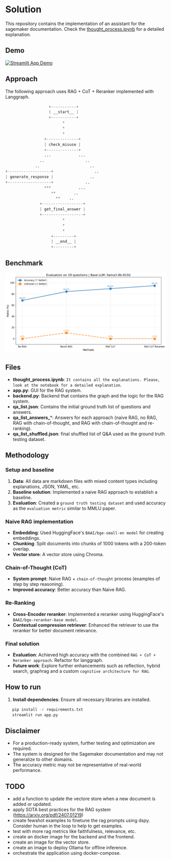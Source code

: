 # Solution 



This repository contains the implementation of an assistant for the sagemaker documentation.
Check the [thought_process.ipynb](thought_process.ipynb) for a detailed explanation.

## Demo


[![Streamlit App Demo](https://img.youtube.com/vi/5Imka0GCNGI/0.jpg)](https://www.youtube.com/watch?v=5Imka0GCNGI)

## Approach

The following approach uses RAG + CoT + Reranker implemented with Langgraph.

```python
                   +-----------+          
                   | __start__ |          
                   +-----------+          
                         *                
                         *                
                         *                
                 +--------------+         
                 | check_misuse |         
                 +--------------+         
                 ...            ...       
               ..                  ..     
             ..                      ..   
+-------------------+                  .. 
| generate_response |                ..   
+-------------------+              ..     
                 ***            ...       
                    **        ..          
                      **    ..            
               +------------------+       
               | get_final_answer |       
               +------------------+       
                         *                
                         *                
                         *                
                    +---------+           
                    | __end__ |           
                    +---------+           

```

## Benchmark

![Final RAG](img/benchmark.png)

## Files

- **thought_process.ipynb**: `It contains all the explanations. Please, look at the notebook for a detailed explanation`.
- **app.py**: GUI for the RAG system.
- **backend.py**: Backend that contains the graph and the logic for the RAG system.
- **qa_list.json**: Contains the initial ground truth list of questions and answers.
- **qa_list_answers_***: Answers for each approach (naive RAG, no RAG, RAG with chain-of-thought, and RAG with chain-of-thought and re-ranking).
- **qa_list_shuffled.json**: final shuffled list of Q&A used as the ground truth testing dataset.



## Methodology 

### Setup and baseline

1. **Data**: All data are markdown files with mixed content types including explanations, JSON, YAML, etc.
2. **Baseline solution**: Implemented a naive RAG approach to establish a baseline.
3. **Evaluation**: Created a `ground truth testing dataset` and used accuracy as the `evaluation metric` similar to MMLU paper.

### Naive RAG implementation

- **Embedding**: Used HuggingFace's `BAAI/bge-small-en model` for creating embeddings.
- **Chunking**: Split documents into chunks of 1000 tokens with a 200-token overlap.
- **Vector store**: A vector store using Chroma. 

### Chain-of-Thought (CoT) 

- **System prompt**: Naive RAG + `chain-of-thought` process (examples of step by step reasoning).
- **Improved accuracy**: Better accuracy than Naive RAG.

### Re-Ranking 

- **Cross-Encoder reranker**: Implemented a reranker using HuggingFace's `BAAI/bge-reranker-base model`.
- **Contextual compression retriever**: Enhanced the retriever to use the reranker for better document relevance.

### Final solution

- **Evaluation**: Achieved high accuracy with the combined `RAG + CoT + Reranker approach`. Refactor for langgraph.
- **Future work**: Explore further enhancements such as reflection, hybrid search, graphrag and a custom `cognitive architecture for RAG`.

## How to run

1. **Install dependencies**: Ensure all necessary libraries are installed.
```sh
   pip install -r requirements.txt
   streamlit run app.py
```

## Disclaimer

- For a production-ready system, further testing and optimization are required.
- The system is designed for the Sagemaker documentation and may not generalize to other domains.
- The accuracy metric may not be representative of real-world performance.

## TODO

- add a function to update the vectore store when a new document is added or updated.
- apply SOTA best practices for the RAG system (https://arxiv.org/pdf/2407.01219)
- create fewshot examples to finetune the rag prompts using dspy. Consider human in the loop to help to get examples.
- test with more rag metrics like faithfulness, relevance, etc.
- create an docker image for the backend and the frontend.
- create an image for the vector store.
- create an image to deploy Ollama for offline inference.
- orchestrate the application using docker-compose.
